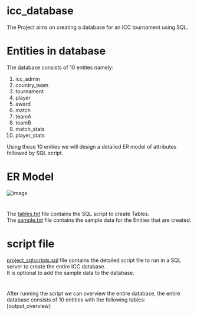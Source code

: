# icc_database
The Project aims on creating a database for an ICC tournament using SQL.

# Entities in database
The database consists of 10 entites namely:
1) icc_admin
2) country_team
3) tournament
4) player
5) award
6) match
7) teamA
8) teamB
9) match_stats
10) player_stats

Using these 10 enities we will design a detailed ER model of attributes followed by SQL script.

# ER Model

![image](https://github.com/Ryuga002/icc_database/assets/90711209/b7442aa9-c0c5-4dbd-b3d6-6ccadbbe2048)

#
The [tables.txt](https://github.com/Ryuga002/icc_database/blob/main/icc_sample_data.txt) file contains the SQL script to create Tables.<br>
The [sample.txt](https://github.com/Ryuga002/icc_database/blob/main/tables.txt)  file contains the sample data for the Entites that are created.
# script file
[project_sqlscripts.sql](https://github.com/Ryuga002/icc_database/blob/main/project_sqlscript.sql) file contains the detailed script file to run in a SQL server to create the entire ICC database.<br>
It is optional to add the sample data to the database.
# 
After running the script we can overview the entire database, the entire database consists of 10 entities with the following tables:<br>
[output_overview]
